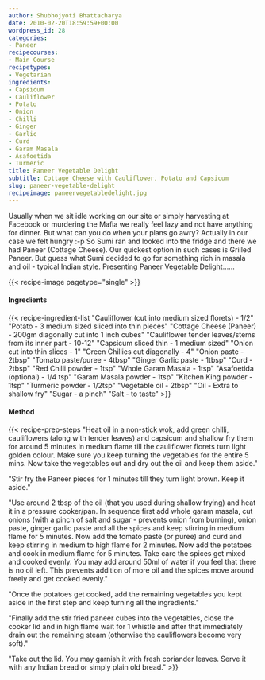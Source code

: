 ```yaml
---
author: Shubhojyoti Bhattacharya
date: 2010-02-20T18:59:59+00:00
wordpress_id: 28
categories:
- Paneer
recipecourses:
- Main Course
recipetypes:
- Vegetarian
ingredients:
- Capsicum
- Cauliflower
- Potato
- Onion
- Chilli
- Ginger
- Garlic
- Curd
- Garam Masala
- Asafoetida
- Turmeric
title: Paneer Vegetable Delight
subtitle: Cottage Cheese with Cauliflower, Potato and Capsicum
slug: paneer-vegetable-delight
recipeimage: paneervegetabledelight.jpg
---
```


Usually when we sit idle working on our site or simply harvesting at Facebook or murdering the Mafia we really feel lazy and not have anything for dinner. But what can you do when your plans go awry? Actually in our case we felt hungry :-p So Sumi ran and looked into the fridge and there we had Paneer (Cottage Cheese). Our quickest option in such cases is Grilled Paneer. But guess what Sumi decided to go for something rich in masala and oil - typical Indian style. Presenting Paneer Vegetable Delight……

{{< recipe-image pagetype="single" >}}

#### Ingredients

{{< recipe-ingredient-list
"Cauliflower (cut into medium sized florets) - 1/2"
"Potato - 3 medium sized sliced into thin pieces"
"Cottage Cheese (Paneer) - 200gm diagonally cut into 1 inch cubes"
"Cauliflower tender leaves/stems from its inner part - 10-12"
"Capsicum sliced thin - 1 medium sized"
"Onion cut into thin slices - 1"
"Green Chillies cut diagonally - 4"
"Onion paste - 2tbsp"
"Tomato paste/puree - 4tbsp"
"Ginger Garlic paste - 1tbsp"
"Curd - 2tbsp"
"Red Chilli powder - 1tsp"
"Whole Garam Masala - 1tsp"
"Asafoetida (optional) - 1/4 tsp"
"Garam Masala powder - 1tsp"
"Kitchen King powder - 1tsp"
"Turmeric powder - 1/2tsp"
"Vegetable oil - 2tbsp"
"Oil - Extra to shallow fry"
"Sugar - a pinch"
"Salt - to taste" >}}

#### Method

{{< recipe-prep-steps
"Heat oil in a non-stick wok, add green chilli, cauliflowers (along with tender leaves) and capsicum and shallow fry them for around 5 minutes in medium flame till the cauliflower florets turn light golden colour. Make sure you keep turning the vegetables for the entire 5 mins. Now take the vegetables out and dry out the oil and keep them aside."

"Stir fry the Paneer pieces for 1 minutes till they turn light brown. Keep it aside."

"Use around 2 tbsp of the oil (that you used during shallow frying) and heat it in a pressure cooker/pan. In sequence first add whole garam masala, cut onions (with a pinch of salt and sugar - prevents onion from burning), onion paste, ginger garlic paste and all the spices and keep stirring in medium flame for 5 minutes. Now add the tomato paste (or puree) and curd and keep stirring in medium to high flame for 2 minutes. Now add the potatoes and cook in medium flame for 5 minutes. Take care the spices get mixed and cooked evenly. You may add around 50ml of water if you feel that there is no oil left. This prevents addition of more oil and the spices move around freely and get cooked evenly."

"Once the potatoes get cooked, add the remaining vegetables you kept aside in the first step and keep turning all the ingredients."

"Finally add the stir fried paneer cubes into the vegetables, close the cooker lid and in high flame wait for 1 whistle and after that immediately drain out the remaining steam (otherwise the cauliflowers become very soft)."

"Take out the lid. You may garnish it with fresh coriander leaves. Serve it with any Indian bread or simply plain old bread." >}}
